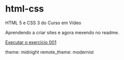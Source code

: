 # html-css
 HTML 5 e CSS 3 do Curso em Vídeo

Aprendendo a criar sites e agora mexendo no readme.

<a href="https://jalotodelima.github.io/html-css/exercicios/ex001/index.html">Executar o exercício 001</a>

theme: midnight
remote_theme: modernist
